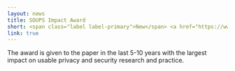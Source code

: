 ```yaml
---
layout: news
title: SOUPS Impact Award
short: <span class="label label-primary">New</span> <a href="https://www.usenix.org/conference/soups2020">SOUPS</a> awarded its Impact Award to my 2010 paper "Folk Models of Home Computer Security"
link: true
---
```


The award is given to the paper in the last 5-10 years with the largest impact on usable privacy and security research and practice.

